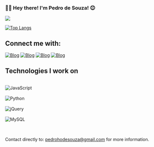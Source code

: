 ### 👋🏻 Hey there! I'm Pedro de Souza! 😊


<img src="https://38.media.tumblr.com/f27ecb1a5ded14d54943b82e515e1974/tumblr_nltmxwgJUb1ts0gq9o1_400.gif"/>

[![Top Langs](https://github-readme-stats.vercel.app/api/top-langs/?username=PedroDSouza)](https://github.com/anuraghazra/github-readme-stats)


## Connect me with:

[![Blog](	https://img.shields.io/badge/Gmail-D14836?style=for-the-badge&logo=gmail&logoColor=white)]()
[![Blog](https://img.shields.io/badge/WhatsApp-25D366?style=for-the-badge&logo=whatsapp&logoColor=white)]()
[![Blog](https://img.shields.io/badge/Discord-7289DA?style=for-the-badge&logo=discord&logoColor=white)]()
[![Blog](https://img.shields.io/badge/Instagram-E4405F?style=for-the-badge&logo=instagram&logoColor=white)]()

## Technologies I work on

<div style="display: inline_block"/></br>
    <img alt="JavaScript" src="https://img.shields.io/badge/JavaScript-F7DF1E?style=for-the-badge&logo=javascript&logoColor=black"/>
</div>
<div style="display: inline_block"/></br>
    <img alt="Python" src="https://img.shields.io/badge/Python-3776AB?style=for-the-badge&logo=python&logoColor=white"/>
</div>
<div style="display: inline_block"/></br>
    <img alt="jQuery" src="https://img.shields.io/badge/jQuery-0769AD?style=for-the-badge&logo=jquery&logoColor=white"/>
</div>
<div style="display: inline_block"/></br>
    <img alt="MySQL" src="https://img.shields.io/badge/MySQL-00000F?style=for-the-badge&logo=mysql&logoColor=white"/>
</div>
</br>
</br>

Contact directly to: pedrohodesouza@gmail.com for more information.

